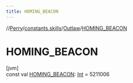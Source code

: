 ```yaml
---
title: HOMING_BEACON
---
```

//[Perry](../../../index.html)/[constants.skills](../index.html)/[Outlaw](index.html)/[HOMING_BEACON](-h-o-m-i-n-g_-b-e-a-c-o-n.html)



# HOMING_BEACON



[jvm]\
const val [HOMING_BEACON](-h-o-m-i-n-g_-b-e-a-c-o-n.html): [Int](https://kotlinlang.org/api/latest/jvm/stdlib/kotlin/-int/index.html) = 5211006





